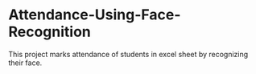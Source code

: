 # Attendance-Using-Face-Recognition
This project marks attendance of students in excel sheet by recognizing their face.
